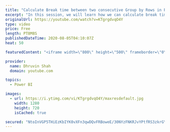 ```yaml
---
title: "Calculate Break time between two consecutive Group by Rows in Power BI"
excerpt: "In this session, we will learn how we can calculate break time in Power BI. We have a real-life scenario where we have In-Out time pair for each employee throughout the day.  In order to calculate break time, we need to find difference between First Pair’s End time and Next Pair’s Start time. So, here"
originalUrl: https://youtube.com/watch?v=KTgrgdvqO4Y
type: video
price: Free
length: PT8M8S
publishedDateTime: 2020-08-05T04:10:07Z
heat: 50

featuredContent: "<iframe width=\"800\" height=\"500\" frameborder=\"0\" src=\"https://www.youtube.com/embed/KTgrgdvqO4Y\" allow=\"accelerometer; autoplay; encrypted-media; gyroscope; picture-in-picture\" allowfullscreen></iframe>"

provider:
  name: Dhruvin Shah
  domain: youtube.com

topics:
  - Power BI

images:
  - url: https://i.ytimg.com/vi/KTgrgdvqO4Y/maxresdefault.jpg
    width: 1280
    height: 720
    isCached: true

secured: "NtoInVGP5THiEzKbIYK0vXFn3qwDQvFRBoweE/30NYzFNKRJvYPtfRS3zkrGYUVkJORvesi3Cx3eb3PIrai4CixewZVOXiGY7GrILDbixDDeVmtUxIj14TQ5Sj95D/gm1qSefFioHxNm+diNEPjrtCEk7pLDERf8WOV+NYIrDpy2DrHrTXgxKIF8+dZvAzfCwUelrdUhJnyDjrpsn8ouwCMsb2ja2X3DdlT0L8EbiZN46YACmfkv8K5PJGWW93FLBcc8eKxTQ6BX7UOyY3IjyxNsfaeecuSPLuiaz/oL+EiMUp/rjN5n7yVhNOFmSmnO++yo6iXj6lJKA6HaD7VX9fPnKDDm2JJlwz2n+cUXNZ/OabQ36zC8h1LLWHhgjWy9aqCj8sNjDC3GOk9/vkb4k4TwUs6niMvSY8BDZJKXdL8=;4bcU9Fb1IXrbA6AzWh40SA=="
---
```


